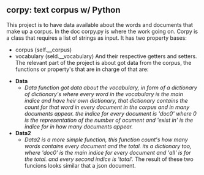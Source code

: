 ## corpy: text corpus w/ Python

This project is to have data available about the words and documents that make up a corpus.
In the doc corpy.py is where the work going on. 
Corpy is a class that requires a list of strings as input. It has two property bases:
* corpus (self.__corpus)
* vocabulary (seld.__vocabulary)
And their respective getters and setters.
The relevant part of the project is about got data from the corpus, the functions or property's that are in charge of that are:
- **Data** 
  - *Data function got data about the vocabulary, in form of a dictionary of dictionary's where every word in the vocabulary is the main indice and have heir own dictionary, that dictionary contains the count for that word in every document in the corpus and in many documents appear. the indice for every document is 'doc0' where 0 is the representation of the number of ocument and 'exist in' is the indice for in how many documents appear.*
- **Data2**
  - *Data2 is a more simple function, this function count's how many words contains every document and the total. its a dictionary too, where 'doc0' is the main indice for every document and 'all' is for the total. and every second indice is 'total'.* 
The result of these two funcions looks similar that a json document.
